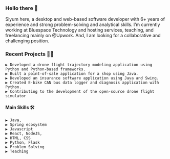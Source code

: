 ### Hello there 📢 

Siyum here, a desktop and web-based software developer with 6+ years of experience and strong problem-solving and analytical skills. I’m currently working at Bluespace Technology and hosting services, teaching, and freelancing mainly on @Upwork. And, I am looking for a collaborative and challenging position.

### Recent Projects 👨‍💻

    ▶️ Developed a drone flight trajectory modeling application using Python and Python-based frameworks.
    ▶️ Built a point-of-sale application for a shop using Java.
    ▶️ Developed an insurance software application using Java and Swing.
    ▶️ Created E-bike CAN bus data logger and diagnosis application with Python.
    ▶️ Contributing to the development of the open-source drone flight simulator
   

#### Main Skills 🛠️
    ▶️ Java, 
    ▶️ Spring ecosystem
    ▶️ Javascript
    ▶️ React, NodeJS, 
    ▶️ HTML, CSS
    ▶️ Python, Flask
    ▶️ Problem Solving
    ▶️ Teaching
    
